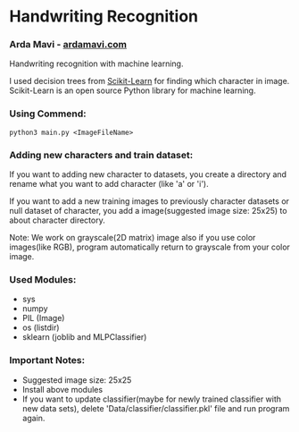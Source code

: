 # Handwriting Recognition
### Arda Mavi - [ardamavi.com](http://www.ardamavi.com/)

Handwriting recognition with machine learning.

I used decision trees from [Scikit-Learn](http://scikit-learn.org) for finding which character in image.
Scikit-Learn is an open source Python library for machine learning.

### Using Commend: <br/>
`python3 main.py <ImageFileName>`

### Adding new characters and train dataset:
If you want to adding new character to datasets, you create a directory and rename what you want to add character (like 'a' or 'i').

If you want to add a new training images to previously character datasets or null dataset of character, you add a image(suggested image size: 25x25) to about character directory.

Note: We work on grayscale(2D matrix) image also if you use color images(like RGB), program automatically return to grayscale from your color image.

### Used Modules:
- sys
- numpy
- PIL (Image)
- os (listdir)
- sklearn (joblib and MLPClassifier)

### Important Notes:
- Suggested image size: 25x25
- Install above modules
- If you want to update classifier(maybe for newly trained classifier with new data sets), delete 'Data/classifier/classifier.pkl' file and run program again.
